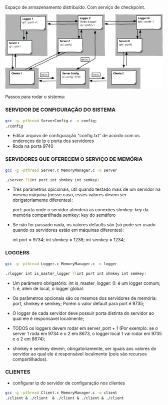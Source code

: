 Espaço de armazenamento distribuído. Com serviço de checkpoint.

<div style="text-align:center"><img src="Architecture.jpeg" /></div>

Passos para rodar o sistema:

### SERVIDOR DE CONFIGURAÇÃO DO SISTEMA

```bash
gcc -g -pthread ServerConfig.c -o config; 
./config
```

* Editar arquivo de configuração "config.txt" de acordo com os endereços de ip e porta dos servidores
* Roda na porta 9740

### SERVIDORES QUE OFERECEM O SERVIÇO DE MEMÓRIA

```bash
gcc -g -pthread Server.c MemoryManager.c -o server
```

```bash
./server ?(int port int shmkey int semkey)
```

* Três parâmetros opicionais, útil quando testado mais de um servidor na mesma máquina (nesse caso, esses valores devem ser obrigatoriamente diferentes):

	port: porta onde o servidor atenderá as conexões
	shmkey: key da memória compartilhada
	semkey: key do semáforo

* Se não for passado nada, os valores defaults são
(só pode ser usado quando os servidores estão em máquinas diferentes):

	int port = 9734;
	int shmkey = 1238;
	int semkey = 1234;

### LOGGERS

```bash
gcc -g -pthread Logger.c MemoryManager.c -o logger
```

```bash
./logger int is_master_logger ?(int port int shmkey int semkey)
```

* Um parâmetro obrigatório: int is_master_logger:
	0: é um logger comum;
	1: é, além de local, o logger global.

* Os parâmetros opcionais são os mesmos dos servidores de memória: port, shmkey e semkey; Porém o valor default para port é 9735;
* O logger de cada servidor deve possuir porta distinta do servidor ao qual ele é responsável localmente;
* TODOS os loggers devem rodar em server_port + 1 (Por exemplo: se o server 1 roda em 9734 e o 2 em 8673, o logger local 1 vai rodar
em 9735 e o 2 em 8674);
* shmkey e semkey devem, obrigatoriamente, ser iguais aos valores do servidor ao qual ele é responsável localmente (pois são recursos compartilhados).

### CLIENTES

* configurar ip do servidor de configuração nos clientes

```bash
gcc -g -pthread Client.c MemoryManager.c -o client
./client & ./client  & ./client & ./client & ./client
```
